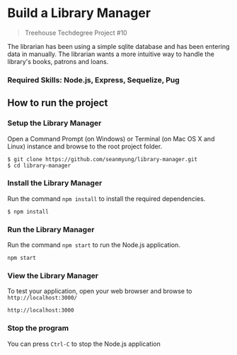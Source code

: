 # Build a Library Manager 
>Treehouse Techdegree Project #10

The librarian has been using a simple sqlite database and has been entering data in manually. The librarian wants a more intuitive way to handle the library's books, patrons and loans.

### Required Skills: Node.js, Express, Sequelize, Pug 

## How to run the project
### Setup the Library Manager 
Open a Command Prompt (on Windows) or Terminal (on Mac OS X and Linux) instance and browse to the root project folder.
```
$ git clone https://github.com/seanmyung/library-manager.git
$ cd library-manager
```
### Install the Library Manager
Run the command `npm install` to install the required dependencies.
```
$ npm install 
```
### Run the Library Manager 
Run the command `npm start` to run the Node.js application.
```
npm start
```
### View the Library Manager 
To test your application, open your web browser and browse to `http://localhost:3000/`
```
http://localhost:3000
```
### Stop the program 
You can press `Ctrl-C` to stop the Node.js application 

